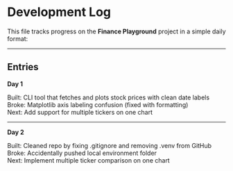 # Development Log

This file tracks progress on the **Finance Playground** project in a simple daily format:

---

## Entries

**Day 1**

Built: CLI tool that fetches and plots stock prices with clean date labels  
Broke: Matplotlib axis labeling confusion (fixed with formatting)  
Next: Add support for multiple tickers on one chart  

---

**Day 2**

Built: Cleaned repo by fixing .gitignore and removing .venv from GitHub  
Broke: Accidentally pushed local environment folder  
Next: Implement multiple ticker comparison on one chart  